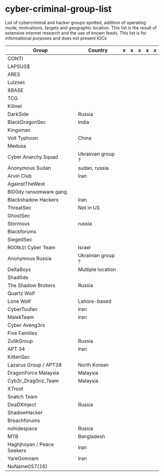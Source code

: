 # cyber-criminal-group-list
List of cybercriminal and hacker groups spotted, addition of operating mode, motivations, targets and geographic location. This list is the result of extensive internet research and the use of known feeds. This list is for informational purposes and does not present IOCs



| Group | Country | x | x | x | x | x |
| --- | --- |--- | --- | --- | --- | --- |
| CONTI | 
| LAPSUS$ | 
| ARES | 
| Lulzsec | 
| 8BASE | 
| TCG | 
| Killnet | 
| DarkSide | Russia
| BlackDragonSec | India
| Kingsman | 
| Volt Typhoon | China
| Medusa | 
| Cyber.Anarchy.Squad | Ukrainian group ? 
| Anonymous Sudan | sudan, russia
| Arvin Club | Iran
| AgainstTheWest | 
| Bl00dy ransomware gang | 
| Blackshadow Hackers | Iran
| ThreatSec | Not in US
| GhostSec | 
| Stormous | russia
| Blackforums | 
| SiegedSec | 
| R00tk1t Cyber Team | Israel
| Anonymous Russia | Ukrainian group ? 
| DeltaBoys | Multiple location
| Shad0de | 
| The Shadow Brokers | Russia
| Quartz Wolf | 
| Lone Wolf | Lahore-based
| CyberToufan | Iran
| MalekTeam | Iran
| Cyber Aveng3rs | 
| Five Families | 
| ZulikGroup | Russia
| APT 34 | Iran
| KittenSec | 
| Lazarus Group / APT38 | North Korean
| DragonForce Malaysia | Malaysia
| Cyb3r_Drag0nz_Team | Malaysia
| X7root | 
| Snatch Team | 
| DeaDXInject | Russia
| ShadowHacker | 
| Breachforums | 
| nohidespace | Russia
| MTB | Bangladesh
| Haghjhoyan / Peace Seekers | Iran
| YareGomnam | Iran
| NoName057(16) | 
